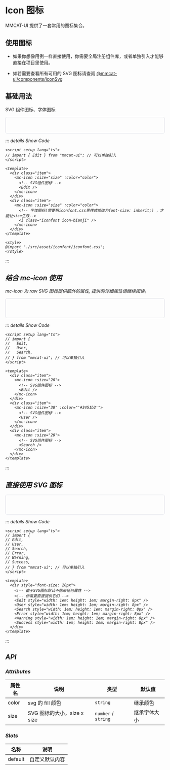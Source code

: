 # Icon 图标

MMCAT-UI 提供了一套常用的图标集合。

## 使用图标

- 如果你想像用例一样直接使用，你需要全局注册组件库，或者单独引入才能够直接在项目里使用。

- 如若需要查看所有可用的 SVG 图标请查阅 [@mmcat-ui/components/iconSvg](https://github.com/mcmcCat/mmcat-ui)

## 基础用法

SVG 组件图标、字体图标

<div class="example">
  <div class="item">
    <mc-icon :size="30">
      <!-- SVG组件图标 -->
      <Edit />
    </mc-icon>
  </div>
  <div class="item">
    <mc-icon :size="30">
      <!-- 字体图标(需要把iconfont.css里样式修改为font-size: inherit;) ，才能让size生效-->
      <i class="iconfont icon-bianji" />
    </mc-icon>
  </div>
</div>

::: details Show Code

```vue
<script setup lang="ts">
// import { Edit } from "mmcat-ui"; // 可以单独引入
</script>

<template>
  <div class="item">
    <mc-icon :size="size" :color="color">
      <!-- SVG组件图标 -->
      <Edit />
    </mc-icon>
  </div>
  <div class="item">
    <mc-icon :size="size" :color="color">
      <!-- 字体图标(需要把iconfont.css里样式修改为font-size: inherit;) ，才能让size生效-->
      <i class="iconfont icon-bianji" />
    </mc-icon>
  </div>
</template>

<style>
@import "./src/asset/iconfont/iconfont.css";
</style>
```

:::

## 结合 mc-icon 使用

mc-icon 为 raw SVG 图标提供额外的属性, 提供的详细属性请继续阅读。

<div class="example flex">
  <div class="item">
    <mc-icon :size="20">
      <!-- SVG组件图标 -->
      <Edit />
    </mc-icon>
  </div>
  <div class="item">
    <mc-icon :size="30" :color="'#3451b2'">
      <!-- SVG组件图标 -->
      <User />
    </mc-icon>
  </div>
  <div class="item">
    <mc-icon :size="20">
      <!-- SVG组件图标 -->
      <Search />
    </mc-icon>
  </div>
</div>

::: details Show Code

```vue
<script setup lang="ts">
// import {
//   Edit,
//   User,
//   Search,
// } from "mmcat-ui"; // 可以单独引入
</script>

<template>
  <div class="item">
    <mc-icon :size="20">
      <!-- SVG组件图标 -->
      <Edit />
    </mc-icon>
  </div>
  <div class="item">
    <mc-icon :size="30" :color="'#3451b2'">
      <!-- SVG组件图标 -->
      <User />
    </mc-icon>
  </div>
  <div class="item">
    <mc-icon :size="20">
      <!-- SVG组件图标 -->
      <Search />
    </mc-icon>
  </div>
</template>
```

:::

## 直接使用 SVG 图标

<div class="example flex" style="font-size: 20px">
  <!-- 由于SVG图标默认不携带任何属性 -->
  <!-- 你需要直接提供它们 -->
  <Edit style="width: 1em; height: 1em; margin-right: 8px" />
  <User style="width: 1em; height: 1em; margin-right: 8px" />
  <Search style="width: 1em; height: 1em; margin-right: 8px" />
  <Error style="width: 1em; height: 1em; margin-right: 8px" />
  <Warning style="width: 1em; height: 1em; margin-right: 8px" />
  <Success style="width: 1em; height: 1em; margin-right: 8px" />
</div>

::: details Show Code

```vue
<script setup lang="ts">
// import {
// Edit,
// User,
// Search,
// Error,
// Warning,
// Success,
// } from "mmcat-ui"; // 可以单独引入
</script>

<template>
  <div style="font-size: 20px">
    <!-- 由于SVG图标默认不携带任何属性 -->
    <!-- 你需要直接提供它们 -->
    <Edit style="width: 1em; height: 1em; margin-right: 8px" />
    <User style="width: 1em; height: 1em; margin-right: 8px" />
    <Search style="width: 1em; height: 1em; margin-right: 8px" />
    <Error style="width: 1em; height: 1em; margin-right: 8px" />
    <Warning style="width: 1em; height: 1em; margin-right: 8px" />
    <Success style="width: 1em; height: 1em; margin-right: 8px" />
  </div>
</template>
```

:::

<style scoped>
@import '../../../../play/src/asset/iconfont/iconfont.css';

.example {
  /* flex-direction: column; */
  border: 1px solid #dcdfe6;
  border-radius: 5px;
  padding:20px;
}
.example .item {
  margin: 10px 0;
} 

.flex {
  display: flex;
  justify-content: space-around;
  align-items: center;
}
</style>

## API

### Attributes

| 属性名 | 说明                        | 类型                | 默认值       |
| ------ | --------------------------- | ------------------- | ------------ |
| color  | svg 的 fill 颜色            | `string`            | 继承颜色     |
| size   | SVG 图标的大小，size x size | `number` / `string` | 继承字体大小 |

### Slots

| 名称    | 说明           |
| ------- | -------------- |
| default | 自定义默认内容 |
